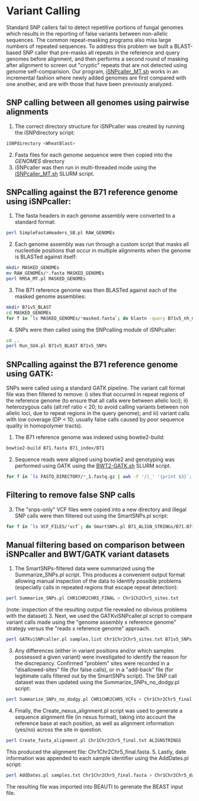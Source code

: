 # Variant Calling
Standard SNP callers fail to detect repetitive portions of fungal genomes which results in the reporting of false variants between non-allelic sequences. The common repeat-masking programs also miss large numbers of repeated sequences. To address this problem we built a BLAST-based SNP caller that pre-masks  all repeats in the reference and query genomes before alignment, and then performs a second round of masking after alignment to screen out "cryptic" repeats that are not detected using genome self-comparision. Our program, [iSNPcaller_MT.sh](/scripts/iSNPcaller_MT.sh) works in an incremental fashion where newly added genomes are first compared with one another, and are with those that have been previously analyzed.

## SNP calling between all genomes using pairwise alignments
1. The correct directory structure for iSNPcaller was created by running the iSNPdirectory script:
```bash
iSNPdirectory <WheatBlast>
```
2. Fasta files for each genome sequence were then copied into the *GENOMES* directory
3. iSNPcaller was then run in multi-threaded mode using the [iSNPcaller_MT.sh](/scripts/iSNPcaller_MT.sh) SLURM script.

## SNPcalling against the B71 reference genome using iSNPcaller:

1. The fasta headers in each genome assembly were converted to a standard format:
```bash
perl SimpleFastaHeaders_SB.pl RAW_GENOMEs
```
2. Each genome assembly was run through a custom script that masks all nucleotide positions that occur in multiple alignments when the genome is BLASTed against itself:
```bash
mkdir MASKED_GENOMEs
mv RAW_GENOMEs/*.fasta MASKED_GENOMEs
perl RMSA_MT.pl MASKED_GENOMEs
```
3. The B71 reference genome was then BLASTed against each of the masked genome assemblies:
```bash
mkdir B71v5_BLAST
cd MASKED_GENOMEs
for f in `ls MASKED_GENOMEs/*masked.fasta`; do blastn -query B71v5_nh_masked.fasta -subject $f -evalue 1e-20 -max_target_seqs 2000 -outfmt '6 qseqid sseqid qstart qend sstart send btop' > ../B71v5_BLAST/B71v5.$f.BLAST; done
```
4. SNPs were then called using the SNPcalling module of iSNPcaller:
```bash
cd ..
perl Run_SU4.pl B71v5_BLAST B71v5_SNPs
```
## SNPcalling against the B71 reference genome using GATK:
SNPs were called using a standard GATK pipeline. The variant call format file was then filtered to remove: i) sites that occurred in repeat regions of the reference genome (to ensure that all calls were between allelic loci); ii) heterozygous calls (alt:ref ratio < 20; to avoid calling variants between non allelic loci, due to repeat regions in the query genome); and iii) variant calls with low coverage (DP < 10; usually false calls caused by poor sequence quality in homopolymer tracts).

1. The B71 reference genome was indexed using bowtie2-build:
```bash
bowtie2-build B71.fasta B71_index/B71
```
2. Sequence reads were aligned using bowtie2 and genotyping was performed using GATK using the [BWT2-GATK.sh](/scripts/BWT2-GATK.sh) SLURM script.
```bash
for f in `ls FASTQ_DIRECTORY/*_1.fastq.gz | awk -F '/|_' '{print $3}`; do sbatch BWT2-GATK.sh B71.fasta FASTQ_DIRECTORY $f; done
```
## Filtering to remove false SNP calls
3. The "snps-only" VCF files were copied into a new directory and illegal SNP calls were then filtered out using the SmartSNPs.pl script:
```bash
for f in `ls VCF_FILES/*vcf`; do SmartSNPs.pl B71_ALIGN_STRINGs/B71.B71_alignments $f 20 10; done   # alt:ref ratio >= 20; read coverage >= 10
```

## Manual filtering based on comparison between iSNPcaller and BWT/GATK variant datasets
1. The SmartSNPs-filtered data were summarized using the Summarize_SNPs.pl script. This produces a convenient output format allowing manual inspection of the data to identify possible problems (especially calls in repeated regions that escape repeat detection):
```bash
perl Summarize_SNPs.pl CHR1CHR2CHR5_FINAL > Chr1Ch2Chr5_sites.txt
```
(note: inspection of the resulting output file revealed no obvious problems with the dataset)
3. Next, we used the GATKviSNPcaller.pl script to compare variant calls made using the  "genome assembly x reference genome" strategy versus the "reads x reference genome" approach.
```bash
perl GATKviSNPcaller.pl samples.list Chr1Chr2Chr5_sites.txt B71v5_SNPs > Chr1Chr2Chr5_GATKviSNPs.txt
```
3.   Any differences (either in variant positions and/or which samples possessed a given variant) were investigated to identify the reason for the discrepancy. Confirmed "problem" sites were recorded in a "disallowed-sites" file (for false calls), or in a "add-back" file (for legitimate calls filtered out by the SmartSNPs script). The SNP call dataset was then updated using the Summarize_SNPs_no_dodgy.pl script:
```bash
perl Summarize_SNPs_no_dodgy.pl CHR1CHR2CHR5_VCFs > Chr1Chr2Chr5_final.txt
```
4. Finally, the Create_nexus_alignment.pl script was used to generate a sequence alignment file (in nexus format), taking into account the reference base at each position, as well as alignment information (yes/no) across the site in question.
```bash
perl Create_fasta_alignment.pl Chr1Chr2Chr5_final.txt ALIGNSTRINGS
```
This produced the alignment file: Chr1Chr2Chr5_final.fasta.
5. Lastly, date information was appended to each sample identifier using the AddDates.pl script:
```bash
perl AddDates.pl samples.txt Chr1Chr2Chr5_final.fasta > Chr1Chr2Chr5_dated.fasta
```
The resulting file was imported into BEAUTI to gerenate the BEAST input file.
